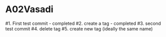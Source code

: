 # A02Vasadi

#1. First test commit - completed
#2. create a tag - completed
#3. second test commit
#4. delete tag
#5. create new tag (ideally the same name)
